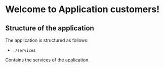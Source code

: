 # Welcome to Application customers!

## Structure of the application

The application is structured as follows:

- `./services`

Contains the services of the application.
